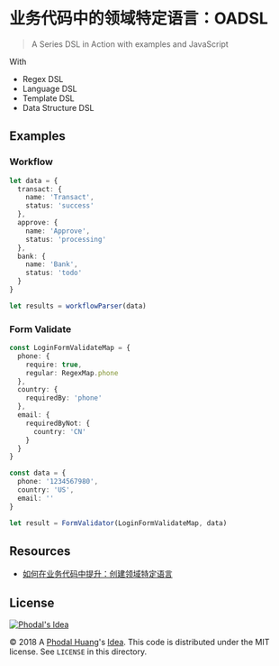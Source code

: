 # 业务代码中的领域特定语言：OADSL

> A Series DSL in Action with examples and JavaScript

With
 
 - Regex DSL
 - Language DSL
 - Template DSL
 - Data Structure DSL 

Examples
---

### Workflow

```typescript
let data = {
  transact: {
    name: 'Transact',
    status: 'success'
  },
  approve: {
    name: 'Approve',
    status: 'processing'
  },
  bank: {
    name: 'Bank',
    status: 'todo'
  }
}

let results = workflowParser(data)
``` 

### Form Validate

```typescript
const LoginFormValidateMap = {
  phone: {
    require: true,
    regular: RegexMap.phone
  },
  country: {
    requiredBy: 'phone'
  },
  email: {
    requiredByNot: {
      country: 'CN'
    }
  }
}

const data = {
  phone: '1234567980',
  country: 'US',
  email: ''
}

let result = FormValidator(LoginFormValidateMap, data)
```

Resources
---

 - [如何在业务代码中提升：创建领域特定语言](https://www.phodal.com/blog/how-to-design-dsl-in-bau-project/)

License
---

[![Phodal's Idea](http://brand.phodal.com/shields/idea-small.svg)](http://ideas.phodal.com/)

© 2018 A [Phodal Huang](https://www.phodal.com)'s [Idea](http://github.com/phodal/ideas).  This code is distributed under the MIT license. See `LICENSE` in this directory.
